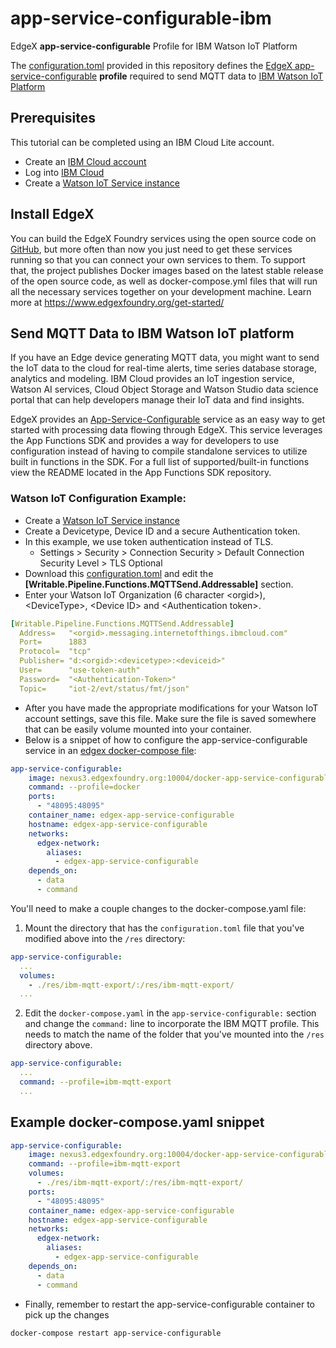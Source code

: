 # app-service-configurable-ibm
EdgeX **app-service-configurable** Profile for IBM Watson IoT Platform

The [configuration.toml](/res/ibm-mqtt-export/configuration.toml) provided in this repository defines the [EdgeX app-service-configurable](https://github.com/edgexfoundry/app-service-configurable) **profile** required to send MQTT data to [IBM Watson IoT Platform](https://cloud.ibm.com/catalog/services/internet-of-things-platform#about)

## Prerequisites

This tutorial can be completed using an IBM Cloud Lite account.

* Create an [IBM Cloud account](https://ibm.biz/BdzgKN)
* Log into [IBM Cloud](https://cloud.ibm.com/login)
* Create a [Watson IoT Service instance](https://cloud.ibm.com/catalog/services/internet-of-things-platform)

## Install EdgeX

You can build the EdgeX Foundry services using the open source code on [GitHub](https://github.com/edgexfoundry), but more often than now you just need to get these services running so that you can connect your own services to them. To support that, the project publishes Docker images based on the latest stable release of the open source code, as well as docker-compose.yml files that will run all the necessary services together on your development machine. Learn more at https://www.edgexfoundry.org/get-started/

## Send MQTT Data to IBM Watson IoT platform

If you have an Edge device generating MQTT data, you might want to send the IoT data to the cloud for real-time alerts, time series database storage, analytics and modeling. IBM Cloud provides an IoT ingestion service, Watson AI services, Cloud Object Storage and  Watson Studio data science portal that can help developers manage their IoT data and find insights.

EdgeX provides an [App-Service-Configurable](https://github.com/edgexfoundry/app-service-configurable/blob/master/README.md) service as an easy way to get started with processing data flowing through EdgeX. This service leverages the App Functions SDK and provides a way for developers to use configuration instead of having to compile standalone services to utilize built in functions in the SDK. For a full list of supported/built-in functions view the README located in the App Functions SDK repository.

### Watson IoT Configuration Example:

* Create a [Watson IoT Service instance](https://cloud.ibm.com/catalog/services/internet-of-things-platform)
* Create a Devicetype, Device ID and a secure Authentication token.
* In this example, we use token authentication instead of TLS.
  * Settings \> Security \> Connection Security \> Default Connection Security Level \> TLS Optional
* Download this [configuration.toml](/res/ibm-mqtt-export/configuration.toml) and edit the **[Writable.Pipeline.Functions.MQTTSend.Addressable]** section.
* Enter your Watson IoT Organization (6 character \<orgid\>), \<DeviceType\>, \<Device ID\> and \<Authentication token\>.
```yaml
[Writable.Pipeline.Functions.MQTTSend.Addressable]
  Address=   "<orgid>.messaging.internetofthings.ibmcloud.com"
  Port=      1883
  Protocol=  "tcp"
  Publisher= "d:<orgid>:<devicetype>:<deviceid>"
  User=      "use-token-auth"
  Password=  "<Authentication-Token>"
  Topic=     "iot-2/evt/status/fmt/json"
```  

* After you have made the appropriate modifications for your Watson IoT account settings, save this file. Make sure the file is saved somewhere that can be easily volume mounted into your container.
* Below is a snippet of how to configure the app-service-configurable service in an [edgex docker-compose file](https://github.com/edgexfoundry/developer-scripts/tree/master/releases):
```yaml
app-service-configurable:
    image: nexus3.edgexfoundry.org:10004/docker-app-service-configurable:latest
    command: --profile=docker
    ports:
      - "48095:48095"
    container_name: edgex-app-service-configurable
    hostname: edgex-app-service-configurable
    networks:
      edgex-network:
        aliases:
          - edgex-app-service-configurable
    depends_on:
      - data
      - command
  ```

You'll need to make a couple changes to the docker-compose.yaml file:

1. Mount the directory that has the `configuration.toml` file that you've modified above into the `/res` directory:
```yaml
app-service-configurable:
  ...
  volumes:
    - ./res/ibm-mqtt-export/:/res/ibm-mqtt-export/
  ...
```
2. Edit the `docker-compose.yaml` in the `app-service-configurable:` section and change the `command:` line to incorporate the IBM MQTT profile. This needs to match the name of the folder that you've mounted into the `/res` directory above.
```yaml
app-service-configurable:
  ...
  command: --profile=ibm-mqtt-export
  ...
```

## Example docker-compose.yaml snippet
```yaml
app-service-configurable:
    image: nexus3.edgexfoundry.org:10004/docker-app-service-configurable:latest
    command: --profile=ibm-mqtt-export
    volumes:
      - ./res/ibm-mqtt-export/:/res/ibm-mqtt-export/
    ports:
      - "48095:48095"
    container_name: edgex-app-service-configurable
    hostname: edgex-app-service-configurable
    networks:
      edgex-network:
        aliases:
          - edgex-app-service-configurable
    depends_on:
      - data
      - command
  ```

* Finally, remember to restart the app-service-configurable container to pick up the changes
```
docker-compose restart app-service-configurable
```
